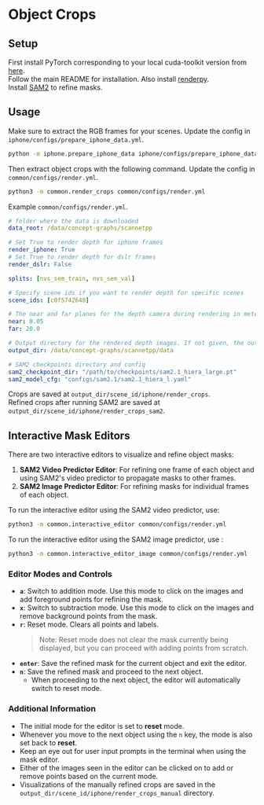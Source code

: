 # Object Crops

## Setup
First install PyTorch corresponding to your local cuda-toolkit version from [here](https://pytorch.org/get-started/locally/).   
Follow the main README for installation. Also install [renderpy](https://github.com/liu115/renderpy).   
Install [SAM2](https://github.com/facebookresearch/segment-anything-2/tree/main) to refine masks.

## Usage
Make sure to extract the RGB frames for your scenes. Update the config in `iphone/configs/prepare_iphone_data.yml`.

```bash
python -m iphone.prepare_iphone_data iphone/configs/prepare_iphone_data.yml
```

Then extract object crops with the following command. Update the config in `common/configs/render.yml`.

```bash
python3 -m common.render_crops common/configs/render.yml
```

Example `common/configs/render.yml`.
```yaml
# folder where the data is downloaded
data_root: /data/concept-graphs/scannetpp

# Set True to render depth for iphone frames
render_iphone: True
# Set True to render depth for dslr frames
render_dslr: False

splits: [nvs_sem_train, nvs_sem_val]

# Specify scene ids if you want to render depth for specific scenes
scene_ids: [c0f5742640]

# The near and far planes for the depth camera during rendering in meters.
near: 0.05
far: 20.0

# Output directory for the rendered depth images. If not given, the output will be saved to data folder in data_root
output_dir: /data/concept-graphs/scannetpp/data

# SAM2 checkpoints directory and config
sam2_checkpoint_dir: "/path/to/checkpoints/sam2.1_hiera_large.pt"
sam2_model_cfg: "configs/sam2.1/sam2.1_hiera_l.yaml"
```

Crops are saved at `output_dir/scene_id/iphone/render_crops`.   
Refined crops after running SAM2 are saved at `output_dir/scene_id/iphone/render_crops_sam2`.

## Interactive Mask Editors

There are two interactive editors to visualize and refine object masks:

1. **SAM2 Video Predictor Editor**: For refining one frame of each object and using SAM2's video predictor to propagate masks to other frames.
2. **SAM2 Image Predictor Editor**: For refining masks for individual frames of each object.

To run the interactive editor using the SAM2 video predictor, use:

```bash
python3 -m common.interactive_editor common/configs/render.yml
```

To run the interactive editor using the SAM2 image predictor, use :

```bash
python3 -m common.interactive_editor_image common/configs/render.yml
```

### Editor Modes and Controls

- **`a`**: Switch to addition mode. Use this mode to click on the images and add foreground points for refining the mask.
- **`x`**: Switch to subtraction mode. Use this mode to click on the images and remove background points from the mask.
- **`r`**: Reset mode. Clears all points and labels. 
  > Note: Reset mode does not clear the mask currently being displayed, but you can proceed with adding points from scratch.
- **`enter`**: Save the refined mask for the current object and exit the editor.
- **`n`**: Save the refined mask and proceed to the next object.
	- When proceeding to the next object, the editor will automatically switch to reset mode.

### Additional Information

- The initial mode for the editor is set to **reset** mode.
- Whenever you move to the next object using the `n` key, the mode is also set back to **reset**.
- Keep an eye out for user input prompts in the terminal when using the mask editor.
- Either of the images seen in the editor can be clicked on to add or remove points based on the current mode.
- Visualizations of the manually refined crops are saved in the `output_dir/scene_id/iphone/render_crops_manual` directory.
